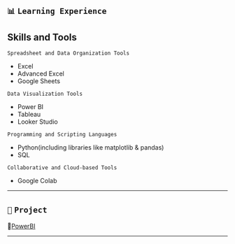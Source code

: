 
## `📊` **`Learning Experience`**                       
## Skills and Tools
`Spreadsheet and Data Organization Tools`
- Excel
- Advanced Excel
- Google Sheets

`Data Visualization Tools`
- Power BI
- Tableau
- Looker Studio

`Programming and Scripting Languages`
- Python(including libraries like matplotlib & pandas)
- SQL

`Collaborative and Cloud-based Tools`
- Google Colab
                          
---
 
## `📂` **`Project`**                            
            
🔗[PowerBI](https://github.com/shreyashetty-1/PowerBI-.git)                       

   ---




